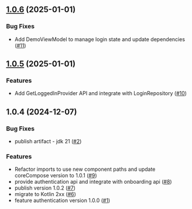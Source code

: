 
<a name="1.0.6"></a>
## [1.0.6](https://github.com/doananhtuan22111996/finance-authentication/compare/1.0.5...1.0.6) (2025-01-01)

### Bug Fixes

* Add DemoViewModel to manage login state and update dependencies ([#11](https://github.com/doananhtuan22111996/finance-authentication/issues/11))


<a name="1.0.5"></a>
## [1.0.5](https://github.com/doananhtuan22111996/finance-authentication/compare/1.0.4...1.0.5) (2025-01-01)

### Features

* Add GetLoggedInProvider API and integrate with LoginRepository ([#10](https://github.com/doananhtuan22111996/finance-authentication/issues/10))


<a name="1.0.4"></a>
## 1.0.4 (2024-12-07)

### Bug Fixes

* publish artifact - jdk 21 ([#2](https://github.com/doananhtuan22111996/finance-authentication/issues/2))

### Features

* Refactor imports to use new component paths and update coreCompose version to 1.0.1 ([#9](https://github.com/doananhtuan22111996/finance-authentication/issues/9))
* provide authentication api and integrate with onboarding api ([#8](https://github.com/doananhtuan22111996/finance-authentication/issues/8))
* publish version 1.0.2 ([#7](https://github.com/doananhtuan22111996/finance-authentication/issues/7))
* migrate to Kotlin 2xx ([#6](https://github.com/doananhtuan22111996/finance-authentication/issues/6))
* feature authentication version 1.0.0 ([#1](https://github.com/doananhtuan22111996/finance-authentication/issues/1))

